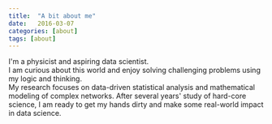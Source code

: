 ```yaml
---
title:  "A bit about me"
date:   2016-03-07 
categories: [about]
tags: [about]
---
```

I'm a physicist and aspiring data scientist.  
I am curious about this world and enjoy solving challenging problems using my logic and thinking.  
My research focuses on data-driven statistical analysis and mathematical modeling of complex networks. After several years' study of hard-core science, I am ready to get my hands dirty and make some real-world impact in data science. 
